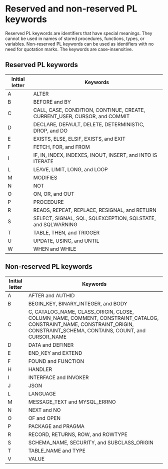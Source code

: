 # Reserved and non-reserved PL keywords

Reserved PL keywords are identifiers that have special meanings. They cannot be used in names of stored procedures, functions, types, or variables. Non-reserved PL keywords can be used as identifiers with no need for quotation marks. The keywords are case-insensitive.

## Reserved PL keywords

| Initial letter | Keywords |
|-----|----------------------------------------------------------------|
| A | ALTER |
| B | BEFORE and BY |
| C | CALL, CASE, CONDITION, CONTINUE, CREATE, CURRENT_USER, CURSOR, and COMMIT |
| D | DECLARE, DEFAULT, DELETE, DETERMINISTIC, DROP, and DO |
| E | EXISTS, ELSE, ELSIF, EXISTS, and EXIT |
| F | FETCH, FOR, and FROM |
| I | IF, IN, INDEX, INDEXES, INOUT, INSERT, and INTO IS ITERATE |
| L | LEAVE, LIMIT, LONG, and LOOP |
| M | MODIFIES |
| N | NOT |
| O | ON, OR, and OUT |
| P | PROCEDURE |
| R | READS, REPEAT, REPLACE, RESIGNAL, and RETURN |
| S | SELECT, SIGNAL, SQL, SQLEXCEPTION, SQLSTATE, and SQLWARNING |
| T | TABLE, THEN, and TRIGGER |
| U | UPDATE, USING, and UNTIL |
| W | WHEN and WHILE |



## Non-reserved PL keywords

| Initial letter | Keywords |
|-----|-------------------------------------------------------------------------------------------------------------------------------------------------------------|
| A | AFTER and AUTHID |
| B | BEGIN_KEY, BINARY_INTEGER, and BODY |
| C | C, CATALOG_NAME, CLASS_ORIGIN, CLOSE, COLUMN_NAME, COMMENT, CONSTRAINT_CATALOG, CONSTRAINT_NAME, CONSTRAINT_ORIGIN, CONSTRAINT_SCHEMA, CONTAINS, COUNT, and CURSOR_NAME |
| D | DATA and DEFINER |
| E | END_KEY and EXTEND |
| F | FOUND and FUNCTION |
| H | HANDLER |
| I | INTERFACE and INVOKER |
| J | JSON |
| L | LANGUAGE |
| M | MESSAGE_TEXT and MYSQL_ERRNO |
| N | NEXT and NO |
| O | OF and OPEN |
| P | PACKAGE and PRAGMA |
| R | RECORD, RETURNS, ROW, and ROWTYPE |
| S | SCHEMA_NAME, SECURITY, and SUBCLASS_ORIGIN |
| T | TABLE_NAME and TYPE |
| V | VALUE |
